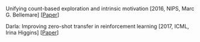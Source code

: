 Unifying count-based exploration and intrinsic motivation \[2016, NIPS, Marc G. Bellemare\] \[[Paper](http://papers.nips.cc/paper/6383-unifying-count-based-exploration-and-intrinsic-motivation.pdf)\]

Darla: Improving zero-shot transfer in reinforcement learning \[2017, ICML, Irina Higgins\] \[[Paper](https://arxiv.org/pdf/1707.08475.pdf)\]
